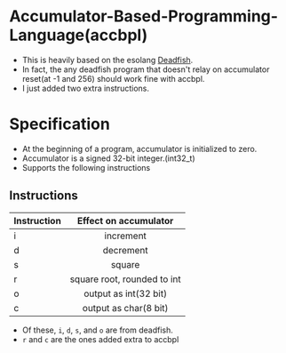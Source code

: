 # Accumulator-Based-Programming-Language(accbpl)
* This is heavily based on the esolang [Deadfish](https://esolangs.org/wiki/Deadfish).
* In fact, the any deadfish program that doesn't relay on accumulator reset(at -1 and 256) should work fine with accbpl.
* I just added two extra instructions.

# Specification
* At the beginning of a program, accumulator is initialized to zero.
* Accumulator is a signed 32-bit integer.(int32_t)
* Supports the following instructions
## Instructions
| Instruction   | Effect on accumulator |
| ------------- |:---------------------:|
| i             | increment             |
| d             | decrement             |
| s             | square                |
| r             | square root, rounded to int|
| o             | output as int(32 bit) |
| c             | output as char(8 bit) |

* Of these, `i`, `d`, `s`, and `o` are from deadfish.
* `r` and `c` are the ones added extra to accbpl
